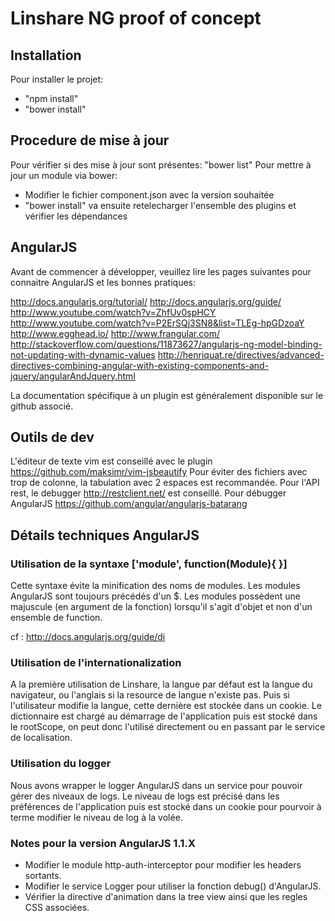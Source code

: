 # Linshare NG proof of concept

## Installation
Pour installer le projet:
* "npm install"
* "bower install"

## Procedure de mise à jour
Pour vérifier si des mise à jour sont présentes:
"bower list"
Pour mettre à jour un module via bower:
* Modifier le fichier component.json avec la version souhaitée
* "bower install" va ensuite retelecharger l'ensemble des plugins et vérifier les dépendances

## AngularJS
Avant de commencer à développer, veuillez lire les pages suivantes 
pour connaitre AngularJS et les bonnes pratiques:

http://docs.angularjs.org/tutorial/
http://docs.angularjs.org/guide/
http://www.youtube.com/watch?v=ZhfUv0spHCY
http://www.youtube.com/watch?v=P2ErSQj3SN8&list=TLEg-hpGDzoaY
http://www.egghead.io/
http://www.frangular.com/
http://stackoverflow.com/questions/11873627/angularjs-ng-model-binding-not-updating-with-dynamic-values
http://henriquat.re/directives/advanced-directives-combining-angular-with-existing-components-and-jquery/angularAndJquery.html

La documentation spécifique à un plugin est généralement disponible sur le github associé.

## Outils de dev
L'éditeur de texte vim est conseillé avec le plugin https://github.com/maksimr/vim-jsbeautify
Pour éviter des fichiers avec trop de colonne, la tabulation avec 2 espaces est recommandée.
Pour l'API rest, le debugger http://restclient.net/ est conseillé.
Pour débugger AngularJS https://github.com/angular/angularjs-batarang

## Détails techniques AngularJS

### Utilisation de la syntaxe ['module', function(Module){ }]
Cette syntaxe évite la minification des noms de modules.
Les modules AngularJS sont toujours précédés d'un $.
Les modules possèdent une majuscule (en argument de la fonction)
lorsqu'il s'agit d'objet et non d'un ensemble de function.

cf : http://docs.angularjs.org/guide/di

### Utilisation de l'internationalization
A la première utilisation de Linshare, la langue par défaut est la langue du navigateur,
ou l'anglais si la resource de langue n'existe pas. Puis si l'utilisateur modifie la langue,
cette dernière est stockée dans un cookie.
Le dictionnaire est chargé au démarrage de l'application puis est stocké dans le rootScope,
on peut donc l'utilisé directement ou en passant par le service de localisation.

### Utilisation du logger
Nous avons wrapper le logger AngularJS dans un service pour pouvoir
gérer des niveaux de logs. 
Le niveau de logs est précisé dans les préférences de l'application
puis est stocké dans un cookie pour pourvoir à terme modifier le niveau de log 
à la volée.

### Notes pour la version AngularJS 1.1.X
* Modifier le module http-auth-interceptor pour modifier les headers sortants.
* Modifier le service Logger pour utiliser la fonction debug() d'AngularJS.
* Vérifier la directive d'animation dans la tree view ainsi que les regles CSS associées.
